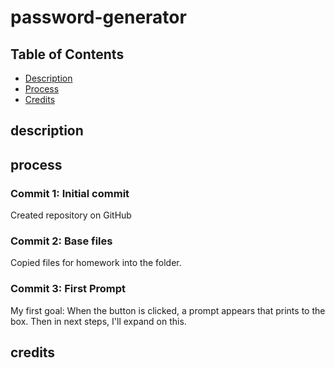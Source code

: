 # password-generator

## Table of Contents

* [Description](#description)
* [Process](#process)
* [Credits](#credits)

## description 



## process

### Commit 1: Initial commit
Created repository on GitHub

### Commit 2: Base files
Copied files for homework into the folder.

### Commit 3: First Prompt
My first goal: When the button is clicked, a prompt appears that prints to the box.
Then in next steps, I'll expand on this. 

## credits
